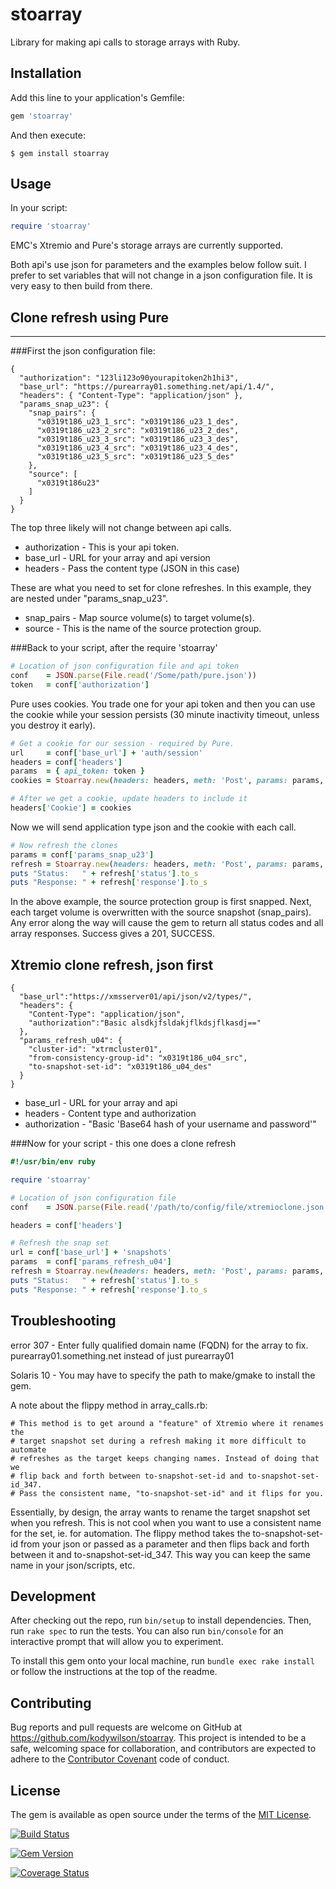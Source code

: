 stoarray
========

Library for making api calls to storage arrays with Ruby.

## Installation

Add this line to your application's Gemfile:

```ruby
gem 'stoarray'
```

And then execute:

    $ gem install stoarray

## Usage

In your script:

```ruby
require 'stoarray'
```

EMC's Xtremio and Pure's storage arrays are currently supported.

Both api's use json for parameters and the examples below follow suit.
I prefer to set variables that will not change in a json configuration file.
It is very easy to then build from there.

## Clone refresh using Pure
---------------------------

###First the json configuration file:

    {
      "authorization": "123li123o90yourapitoken2h1hi3",
      "base_url": "https://purearray01.something.net/api/1.4/",
      "headers": { "Content-Type": "application/json" },
      "params_snap_u23": {
        "snap_pairs": {
          "x0319t186_u23_1_src": "x0319t186_u23_1_des",
          "x0319t186_u23_2_src": "x0319t186_u23_2_des",
          "x0319t186_u23_3_src": "x0319t186_u23_3_des",
          "x0319t186_u23_4_src": "x0319t186_u23_4_des",
          "x0319t186_u23_5_src": "x0319t186_u23_5_des"
        },
        "source": [
          "x0319t186u23"
        ]
      }
    }

The top three likely will not change between api calls.

+ authorization - This is your api token.
+ base_url      - URL for your array and api version
+ headers       - Pass the content type (JSON in this case)

These are what you need to set for clone refreshes. In this example,
they are nested under "params_snap_u23".

+ snap_pairs    - Map source volume(s) to target volume(s).
+ source        - This is the name of the source protection group.

###Back to your script, after the require 'stoarray'

```ruby
# Location of json configuration file and api token
conf    = JSON.parse(File.read('/Some/path/pure.json'))
token   = conf['authorization']
```

Pure uses cookies. You trade one for your api token and then you can use the cookie
while your session persists (30 minute inactivity timeout, unless you destroy it early).

```ruby
# Get a cookie for our session - required by Pure.
url     = conf['base_url'] + 'auth/session'
headers = conf['headers']
params  = { api_token: token }
cookies = Stoarray.new(headers: headers, meth: 'Post', params: params, url: url).cookie

# After we get a cookie, update headers to include it
headers['Cookie'] = cookies
```

Now we will send application type json and the cookie with each call.

```ruby
# Now refresh the clones
params = conf['params_snap_u23']
refresh = Stoarray.new(headers: headers, meth: 'Post', params: params, url: conf['base_url']).refresh
puts "Status:   " + refresh['status'].to_s
puts "Response: " + refresh['response'].to_s
```

In the above example, the source protection group is first snapped.
Next, each target volume is overwritten with the source snapshot (snap_pairs).
Any error along the way will cause the gem to return all status codes
and all array responses. Success gives a 201, SUCCESS.

## Xtremio clone refresh, json first
    {
      "base_url":"https://xmsserver01/api/json/v2/types/",
      "headers": {
        "Content-Type": "application/json",
        "authorization":"Basic alsdkjfsldakjflkdsjflkasdj=="
      },
      "params_refresh_u04": {
        "cluster-id": "xtrmcluster01",
        "from-consistency-group-id": "x0319t186_u04_src",
        "to-snapshot-set-id": "x0319t186_u04_des"
      }
    }

+ base_url        - URL for your array and api
+ headers         - Content type and authorization
+ authorization - "Basic 'Base64 hash of your username and password'"

###Now for your script - this one does a clone refresh

```ruby
#!/usr/bin/env ruby

require 'stoarray'

# Location of json configuration file
conf    = JSON.parse(File.read('/path/to/config/file/xtremioclone.json'))

headers = conf['headers']

# Refresh the snap set
url = conf['base_url'] + 'snapshots'
params  = conf['params_refresh_u04']
refresh = Stoarray.new(headers: headers, meth: 'Post', params: params, url: url).refresh
puts "Status:   " + refresh['status'].to_s
puts "Response: " + refresh['response'].to_s
```

## Troubleshooting

error 307 - Enter fully qualified domain name (FQDN) for the array to fix.
    purearray01.something.net instead of just purearray01

Solaris 10 - You may have to specify the path to make/gmake to install the gem.

A note about the flippy method in array_calls.rb:

    # This method is to get around a "feature" of Xtremio where it renames the
    # target snapshot set during a refresh making it more difficult to automate
    # refreshes as the target keeps changing names. Instead of doing that we
    # flip back and forth between to-snapshot-set-id and to-snapshot-set-id_347.
    # Pass the consistent name, "to-snapshot-set-id" and it flips for you.

Essentially, by design, the array wants to rename the target snapshot set when you refresh. This is not cool when you want to use a consistent name for the set, ie. for automation. The flippy method takes the to-snapshot-set-id from your json or passed as a parameter and then flips back and forth between it and to-snapshot-set-id_347. This way you can keep the same name in your json/scripts, etc.

## Development

After checking out the repo, run `bin/setup` to install dependencies. Then, run `rake spec` to run the tests. You can also run `bin/console` for an interactive prompt that will allow you to experiment.

To install this gem onto your local machine, run `bundle exec rake install` or follow the instructions at the top of the readme.

## Contributing

Bug reports and pull requests are welcome on GitHub at https://github.com/kodywilson/stoarray. This project is intended to be a safe, welcoming space for collaboration, and contributors are expected to adhere to the [Contributor Covenant](http://contributor-covenant.org) code of conduct.

## License

The gem is available as open source under the terms of the [MIT License](http://opensource.org/licenses/MIT).

[![Build Status](https://travis-ci.org/kodywilson/stoarray.svg?branch=master)](https://travis-ci.org/kodywilson/stoarray)

[![Gem Version](https://badge.fury.io/rb/stoarray.svg)](https://badge.fury.io/rb/stoarray)

[![Coverage Status](https://coveralls.io/repos/kodywilson/stoarray/badge.svg?branch=master&service=github)](https://coveralls.io/github/kodywilson/stoarray?branch=master)
